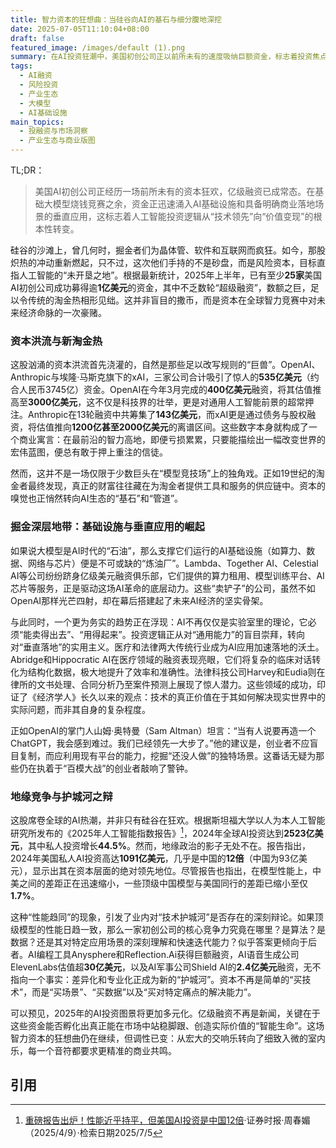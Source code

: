 ```yaml
---
title: 智力资本的狂想曲：当硅谷向AI的基石与细分腹地深挖
date: 2025-07-05T11:10:04+08:00
draft: false
featured_image: /images/default (1).png
summary: 在AI投资狂潮中，美国初创公司正以前所未有的速度吸纳巨额资金，标志着投资焦点正从基础大模型向更为务实的AI基础设施和垂直应用转移。这一趋势凸显了资本市场对AI技术商业落地和创造实际价值的渴望，而非仅仅追求技术前沿，也反映出全球AI竞争格局中，差异化和专业化成为新的竞争焦点。
tags: 
  - AI融资
  - 风险投资
  - 产业生态
  - 大模型
  - AI基础设施
main_topics: 
  - 投融资与市场洞察
  - 产业生态与商业版图
---
```


TL;DR：
>美国AI初创公司正经历一场前所未有的资本狂欢，亿级融资已成常态。在基础大模型烧钱竞赛之余，资金正迅速涌入AI基础设施和具备明确商业落地场景的垂直应用，这标志着人工智能投资逻辑从“技术领先”向“价值变现”的根本性转变。

硅谷的沙滩上，曾几何时，掘金者们为晶体管、软件和互联网而疯狂。如今，那股炽热的冲动重新燃起，只不过，这次他们手持的不是砂盘，而是风险资本，目标直指人工智能的“未开垦之地”。根据最新统计，2025年上半年，已有至少**25家**美国AI初创公司成功募得逾**1亿美元**的资金，其中不乏数轮“超级融资”，数额之巨，足以令传统的淘金热相形见绌。这并非盲目的撒币，而是资本在全球智力竞赛中对未来经济命脉的一次豪赌。

### 资本洪流与新淘金热

这股汹涌的资本洪流首先浇灌的，自然是那些足以改写规则的“巨兽”。OpenAI、Anthropic与埃隆·马斯克旗下的xAI，三家公司合计吸引了惊人的**535亿美元**（约合人民币3745亿）资金。OpenAI在今年3月完成的**400亿美元**融资，将其估值推高至**3000亿美元**，这不仅是科技界的壮举，更是对通用人工智能前景的超常押注。Anthropic在13轮融资中共筹集了**143亿美元**，而xAI更是通过债务与股权融资，将估值推向**1200亿甚至2000亿美元**的离谱区间。这些数字本身就构成了一个商业寓言：在最前沿的智力高地，即便亏损累累，只要能描绘出一幅改变世界的宏伟蓝图，便总有敢于押上重注的信徒。

然而，这并不是一场仅限于少数巨头在“模型竞技场”上的独角戏。正如19世纪的淘金者最终发现，真正的财富往往藏在为淘金者提供工具和服务的供应链中。资本的嗅觉也正悄然转向AI生态的“基石”和“管道”。

### 掘金深层地带：基础设施与垂直应用的崛起

如果说大模型是AI时代的“石油”，那么支撑它们运行的AI基础设施（如算力、数据、网络与芯片）便是不可或缺的“炼油厂”。Lambda、Together AI、Celestial AI等公司纷纷跻身亿级美元融资俱乐部，它们提供的算力租用、模型训练平台、AI芯片等服务，正是驱动这场AI革命的底层动力。这些“卖铲子”的公司，虽然不如OpenAI那样光芒四射，却在幕后搭建起了未来AI经济的坚实骨架。

与此同时，一个更为务实的趋势正在浮现：AI不再仅仅是实验室里的理论，它必须“能卖得出去”、“用得起来”。投资逻辑正从对“通用能力”的盲目崇拜，转向对“垂直落地”的实用主义。医疗和法律两大传统行业成为AI应用加速落地的沃土。Abridge和Hippocratic AI在医疗领域的融资表现亮眼，它们将复杂的临床对话转化为结构化数据，极大地提升了效率和准确性。法律科技公司Harvey和Eudia则在律所的文书处理、合同分析乃至案件预测上展现了惊人潜力。这些领域的成功，印证了《经济学人》长久以来的观点：技术的真正价值在于其如何解决现实世界中的实际问题，而非其自身的复杂程度。

正如OpenAI的掌门人山姆·奥特曼（Sam Altman）坦言：“当有人说要再造一个ChatGPT，我会感到难过。我们已经领先一大步了。”他的建议是，创业者不应盲目复制，而应利用现有平台的能力，挖掘“还没人做”的独特场景。这番话无疑为那些仍在执着于“百模大战”的创业者敲响了警钟。

### 地缘竞争与护城河之辩

这股席卷全球的AI热潮，并非只有硅谷在狂欢。根据斯坦福大学以人为本人工智能研究所发布的《2025年人工智能指数报告》[^1]，2024年全球AI投资达到**2523亿美元**，其中私人投资增长**44.5%**。然而，地缘政治的影子无处不在。报告指出，2024年美国私人AI投资高达**1091亿美元**，几乎是中国的**12倍**（中国为93亿美元），显示出其在资本层面的绝对领先地位。尽管报告也指出，在模型性能上，中美之间的差距正在迅速缩小，一些顶级中国模型与美国同行的差距已缩小至仅**1.7%**。

这种“性能趋同”的现象，引发了业内对“技术护城河”是否存在的深刻辩论。如果顶级模型的性能日趋一致，那么一家初创公司的核心竞争力究竟在哪里？是算法？是数据？还是其对特定应用场景的深刻理解和快速迭代能力？似乎答案更倾向于后者。AI编程工具Anysphere和Reflection.Ai获得巨额融资，AI语音生成公司ElevenLabs估值超**30亿美元**，以及AI军事公司Shield AI的**2.4亿美元**融资，无不指向一个事实：差异化和专业化正成为新的“护城河”。资本不再是简单的“买技术”，而是“买场景”、“买数据”以及“买对特定痛点的解决能力”。

可以预见，2025年的AI投资图景将更加多元化。亿级融资不再是新闻，关键在于这些资金能否孵化出真正能在市场中站稳脚跟、创造实际价值的“智能生命”。这场智力资本的狂想曲仍在继续，但调性已变：从宏大的交响乐转向了细致入微的室内乐，每一个音符都要求更精准的商业共鸣。

## 引用
[^1]: [重磅报告出炉！性能近乎持平，但美国AI投资是中国12倍](https://www.stcn.com/article/detail/1650702.html)·证券时报·周春媚（2025/4/9）·检索日期2025/7/5
